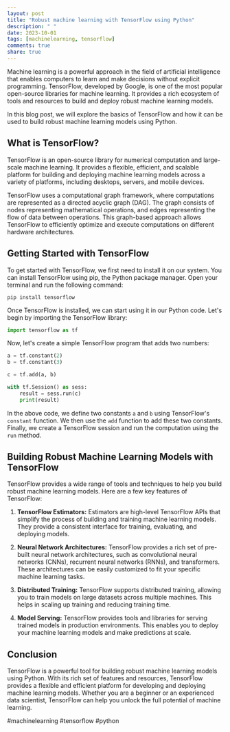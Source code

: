 ```yaml
---
layout: post
title: "Robust machine learning with TensorFlow using Python"
description: " "
date: 2023-10-01
tags: [machinelearning, tensorflow]
comments: true
share: true
---
```


Machine learning is a powerful approach in the field of artificial intelligence that enables computers to learn and make decisions without explicit programming. TensorFlow, developed by Google, is one of the most popular open-source libraries for machine learning. It provides a rich ecosystem of tools and resources to build and deploy robust machine learning models.

In this blog post, we will explore the basics of TensorFlow and how it can be used to build robust machine learning models using Python.

## What is TensorFlow?

TensorFlow is an open-source library for numerical computation and large-scale machine learning. It provides a flexible, efficient, and scalable platform for building and deploying machine learning models across a variety of platforms, including desktops, servers, and mobile devices.

TensorFlow uses a computational graph framework, where computations are represented as a directed acyclic graph (DAG). The graph consists of nodes representing mathematical operations, and edges representing the flow of data between operations. This graph-based approach allows TensorFlow to efficiently optimize and execute computations on different hardware architectures.

## Getting Started with TensorFlow

To get started with TensorFlow, we first need to install it on our system. You can install TensorFlow using pip, the Python package manager. Open your terminal and run the following command:

```
pip install tensorflow
```

Once TensorFlow is installed, we can start using it in our Python code. Let's begin by importing the TensorFlow library:

```python
import tensorflow as tf
```

Now, let's create a simple TensorFlow program that adds two numbers:

```python
a = tf.constant(2)
b = tf.constant(3)

c = tf.add(a, b)

with tf.Session() as sess:
    result = sess.run(c)
    print(result)
```

In the above code, we define two constants `a` and `b` using TensorFlow's `constant` function. We then use the `add` function to add these two constants. Finally, we create a TensorFlow session and run the computation using the `run` method.

## Building Robust Machine Learning Models with TensorFlow

TensorFlow provides a wide range of tools and techniques to help you build robust machine learning models. Here are a few key features of TensorFlow:

1. **TensorFlow Estimators:** Estimators are high-level TensorFlow APIs that simplify the process of building and training machine learning models. They provide a consistent interface for training, evaluating, and deploying models.

2. **Neural Network Architectures:** TensorFlow provides a rich set of pre-built neural network architectures, such as convolutional neural networks (CNNs), recurrent neural networks (RNNs), and transformers. These architectures can be easily customized to fit your specific machine learning tasks.

3. **Distributed Training:** TensorFlow supports distributed training, allowing you to train models on large datasets across multiple machines. This helps in scaling up training and reducing training time.

4. **Model Serving:** TensorFlow provides tools and libraries for serving trained models in production environments. This enables you to deploy your machine learning models and make predictions at scale.

## Conclusion

TensorFlow is a powerful tool for building robust machine learning models using Python. With its rich set of features and resources, TensorFlow provides a flexible and efficient platform for developing and deploying machine learning models. Whether you are a beginner or an experienced data scientist, TensorFlow can help you unlock the full potential of machine learning.

#machinelearning #tensorflow #python